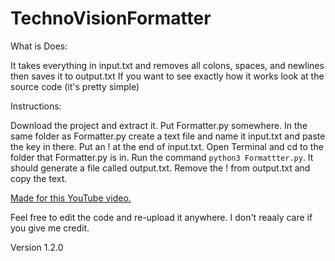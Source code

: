 # TechnoVisionFormatter
What is Does:

It takes everything in input.txt and removes all colons, spaces, and newlines then saves it to output.txt
If you want to see exactly how it works look at the source code (it's pretty simple)


Instructions:

Download the project and extract it.
Put Formatter.py somewhere.
In the same folder as Formatter.py create a text file and name it input.txt and paste the key in there.
Put an ! at the end of input.txt.
Open Terminal and cd to the folder that Formatter.py is in.
Run the command `python3 Formattter.py`.
It should generate a file called output.txt.
Remove the ! from output.txt and copy the text.

[Made for this YouTube video.](https://www.youtube.com/watch?v=PGM-RQsg6Hg&t=301s)



Feel free to edit the code and re-upload it anywhere. I don't reaaly care if you give me credit.

Version 1.2.0
